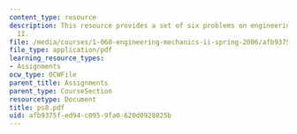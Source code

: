 ```yaml
---
content_type: resource
description: This resource provides a set of six problems on engineering mechanics
  II.
file: /media/courses/1-060-engineering-mechanics-ii-spring-2006/afb9375fed94c0959fa0620d0928025b_ps8.pdf
file_type: application/pdf
learning_resource_types:
- Assignments
ocw_type: OCWFile
parent_title: Assignments
parent_type: CourseSection
resourcetype: Document
title: ps8.pdf
uid: afb9375f-ed94-c095-9fa0-620d0928025b
---
```

